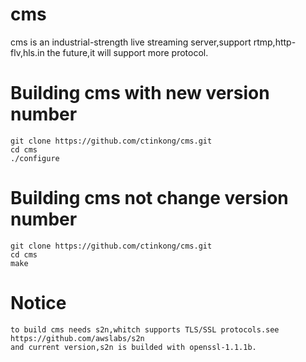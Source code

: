 # cms
cms is an industrial-strength live streaming server,support rtmp,http-flv,hls.in the future,it will support more protocol.
# Building cms with new version number
```shell
git clone https://github.com/ctinkong/cms.git
cd cms
./configure
```
# Building cms not change version number
```shell
git clone https://github.com/ctinkong/cms.git
cd cms
make
```
# Notice
```shell
to build cms needs s2n,whitch supports TLS/SSL protocols.see https://github.com/awslabs/s2n
and current version,s2n is builded with openssl-1.1.1b.
```
